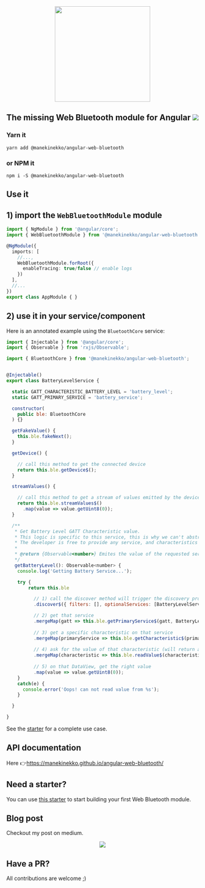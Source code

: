 <div align="center">
  <img src="https://cloud.githubusercontent.com/assets/1699357/21510721/556f650c-cc97-11e6-8a69-ddd67eeeebb8.png" width="250" />
</div>
<h2 align="center">The missing Web Bluetooth module for Angular <a href="https://circleci.com/gh/manekinekko/angular-web-bluetooth/tree/master"><img src="https://circleci.com/gh/manekinekko/angular-web-bluetooth.svg?style=svg"></a></h2>

### Yarn it

`yarn add @manekinekko/angular-web-bluetooth`

### or NPM it

`npm i -S @manekinekko/angular-web-bluetooth`

## Use it

## 1) import the `WebBluetoothModule` module

```typescript
import { NgModule } from '@angular/core';
import { WebBluetoothModule } from '@manekinekko/angular-web-bluetooth';

@NgModule({
  imports: [
    //...,
    WebBluetoothModule.forRoot({
      enableTracing: true/false // enable logs
    })
  ],
  //...
})
export class AppModule { }

```

## 2) use it in your service/component

Here is an annotated example using the `BluetoothCore` service:

```javascript
import { Injectable } from '@angular/core';
import { Observable } from 'rxjs/Observable';

import { BluetoothCore } from '@manekinekko/angular-web-bluetooth';


@Injectable()
export class BatteryLevelService {

  static GATT_CHARACTERISTIC_BATTERY_LEVEL = 'battery_level';
  static GATT_PRIMARY_SERVICE = 'battery_service';

  constructor(
    public ble: BluetoothCore
  ) {}

  getFakeValue() {
    this.ble.fakeNext();
  }

  getDevice() {

    // call this method to get the connected device
    return this.ble.getDevice$();
  }

  streamValues() {

    // call this method to get a stream of values emitted by the device
    return this.ble.streamValues$()
      .map(value => value.getUint8(0));
  }

  /**
   * Get Battery Level GATT Characteristic value.
   * This logic is specific to this service, this is why we can't abstract it elsewhere.
   * The developer is free to provide any service, and characteristics she wants.
   *
   * @return {Observable<number>} Emites the value of the requested service read from the device
   */
   getBatteryLevel(): Observable<number> {
    console.log('Getting Battery Service...');

    try {
        return this.ble

          // 1) call the discover method will trigger the discovery process (by the browser)
          .discover$({ filters: [], optionalServices: [BatteryLevelService.GATT_PRIMARY_SERVICE] })

          // 2) get that service
          .mergeMap(gatt => this.ble.getPrimaryService$(gatt, BatteryLevelService.GATT_PRIMARY_SERVICE))
          
          // 3) get a specific characteristic on that service
          .mergeMap(primaryService => this.ble.getCharacteristic$(primaryService, BatteryLevelService.GATT_CHARACTERISTIC_BATTERY_LEVEL))
          
          // 4) ask for the value of that characteristic (will return a DataView)
          .mergeMap(characteristic => this.ble.readValue$(characteristic))
          
          // 5) on that DataView, get the right value
          .map(value => value.getUint8(0));
    }
    catch(e) {
      console.error('Oops! can not read value from %s');
    }

  }

}
```

See the [starter](https://github.com/manekinekko/angular-web-bluetooth-starter/tree/master/src/app) for a complete use case.

## API documentation

Here 👉https://manekinekko.github.io/angular-web-bluetooth/

## Need a starter?

You can use [this starter](https://github.com/manekinekko/angular-web-bluetooth-starter) to start building your first Web Bluetooth module.

## Blog post
Checkout my post on medium.

<p align="center">
  <a href="https://medium.com/google-developer-experts/the-web-bluetooth-module-for-angular-9336c9535d04#.f6dp9z163">
    <img src="https://cloud.githubusercontent.com/assets/1699357/21696708/7e33cca4-d38f-11e6-8a03-6833b88e82fa.png" >
  </a>
</p>
 
## Have a PR?

All contributions are welcome ;)
